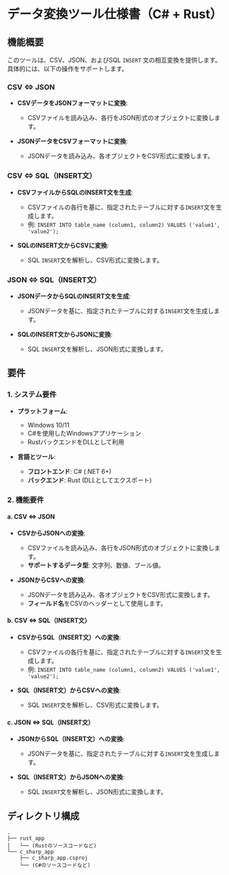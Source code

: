 
# データ変換ツール仕様書（C# + Rust）

## 機能概要

このツールは、CSV、JSON、およびSQL `INSERT` 文の相互変換を提供します。具体的には、以下の操作をサポートします。

### CSV ⇔ JSON

- **CSVデータをJSONフォーマットに変換**:
  - CSVファイルを読み込み、各行をJSON形式のオブジェクトに変換します。

- **JSONデータをCSVフォーマットに変換**:
  - JSONデータを読み込み、各オブジェクトをCSV形式に変換します。

### CSV ⇔ SQL（INSERT文）

- **CSVファイルからSQLのINSERT文を生成**:
  - CSVファイルの各行を基に、指定されたテーブルに対する`INSERT`文を生成します。
  - 例: `INSERT INTO table_name (column1, column2) VALUES ('value1', 'value2');`

- **SQLのINSERT文からCSVに変換**:
  - SQL `INSERT`文を解析し、CSV形式に変換します。

### JSON ⇔ SQL（INSERT文）

- **JSONデータからSQLのINSERT文を生成**:
  - JSONデータを基に、指定されたテーブルに対する`INSERT`文を生成します。

- **SQLのINSERT文からJSONに変換**:
  - SQL `INSERT`文を解析し、JSON形式に変換します。

## 要件

### 1. システム要件

- **プラットフォーム**:
  - Windows 10/11
  - C#を使用したWindowsアプリケーション
  - RustバックエンドをDLLとして利用

- **言語とツール**:
  - **フロントエンド**: C# (.NET 6+)
  - **バックエンド**: Rust (DLLとしてエクスポート)

### 2. 機能要件

#### a. CSV ⇔ JSON

- **CSVからJSONへの変換**:
  - CSVファイルを読み込み、各行をJSON形式のオブジェクトに変換します。
  - **サポートするデータ型**: 文字列、数値、ブール値。

- **JSONからCSVへの変換**:
  - JSONデータを読み込み、各オブジェクトをCSV形式に変換します。
  - **フィールド名**をCSVのヘッダーとして使用します。

#### b. CSV ⇔ SQL（INSERT文）

- **CSVからSQL（INSERT文）への変換**:
  - CSVファイルの各行を基に、指定されたテーブルに対する`INSERT`文を生成します。
  - 例: `INSERT INTO table_name (column1, column2) VALUES ('value1', 'value2');`

- **SQL（INSERT文）からCSVへの変換**:
  - SQL `INSERT`文を解析し、CSV形式に変換します。

#### c. JSON ⇔ SQL（INSERT文）

- **JSONからSQL（INSERT文）への変換**:
  - JSONデータを基に、指定されたテーブルに対する`INSERT`文を生成します。

- **SQL（INSERT文）からJSONへの変換**:
  - SQL `INSERT`文を解析し、JSON形式に変換します。

## ディレクトリ構成

```
.
├── rust_app
│   └── (Rustのソースコードなど)
└── c_sharp_app
    ├── c_sharp_app.csproj
    └── (C#のソースコードなど)
```